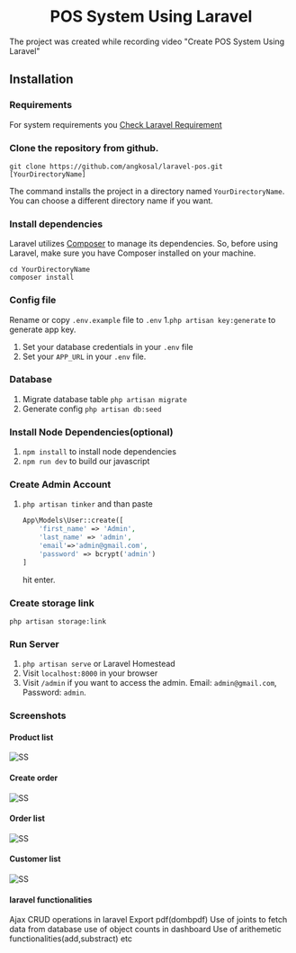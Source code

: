 <p align="center">
    <h1 align="center">POS System Using Laravel</h1>
</p>

The project was created while recording video "Create POS System Using Laravel"

## Installation

### Requirements

For system requirements you [Check Laravel Requirement](https://laravel.com/docs/8.x/deployment#server-requirements)

### Clone the repository from github.

    git clone https://github.com/angkosal/laravel-pos.git [YourDirectoryName]

The command installs the project in a directory named `YourDirectoryName`. You can choose a different
directory name if you want.

### Install dependencies

Laravel utilizes [Composer](https://getcomposer.org/) to manage its dependencies. So, before using Laravel, make sure you have Composer installed on your machine.

    cd YourDirectoryName
    composer install

### Config file

Rename or copy `.env.example` file to `.env` 1.`php artisan key:generate` to generate app key.

1. Set your database credentials in your `.env` file
1. Set your `APP_URL` in your `.env` file.

### Database

1. Migrate database table `php artisan migrate`
1. Generate config `php artisan db:seed`

### Install Node Dependencies(optional)

1. `npm install` to install node dependencies
1. `npm run dev` to build our javascript

### Create Admin Account

1. `php artisan tinker` and than paste
    ```php
    App\Models\User::create([
        'first_name' => 'Admin',
        'last_name' => 'admin',
        'email'=>'admin@gmail.com',
        'password' => bcrypt('admin')
    ]
    ```
    hit enter.

### Create storage link

`php artisan storage:link`

### Run Server

1. `php artisan serve` or Laravel Homestead
1. Visit `localhost:8000` in your browser
1. Visit `/admin` if you want to access the admin. Email: `admin@gmail.com`, Password: `admin`.

### Screenshots

#### Product list

![SS](https://raw.githubusercontent.com/angkosal/laravel-pos/master/screenshots/products_list.png)

#### Create order

![SS](https://raw.githubusercontent.com/angkosal/laravel-pos/master/screenshots/pos.png)

#### Order list

![SS](https://raw.githubusercontent.com/angkosal/laravel-pos/master/screenshots/order_list.png)

#### Customer list

![SS](https://raw.githubusercontent.com/angkosal/laravel-pos/master/screenshots/customer_list.png)

#### laravel functionalities
Ajax CRUD operations in laravel
Export pdf(dombpdf)
Use of joints to fetch data from database
use of object counts in dashboard
Use of arithemetic functionalities(add,substract)
etc




